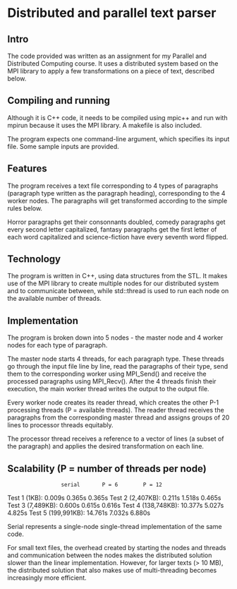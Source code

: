 # Distributed and parallel text parser

## Intro
The code provided was written as an assignment for my Parallel and Distributed
Computing course. It uses a distributed system based on the MPI library to
apply a few transformations on a piece of text, described below.

## Compiling and running
Although it is C++ code, it needs to be compiled using mpic++ and run with
mpirun because it uses the MPI library. A makefile is also included.

The program expects one command-line argument, which specifies its input file.
Some sample inputs are provided.

## Features
The program receives a text file corresponding to 4 types of paragraphs
(paragraph type written as the paragraph heading), corresponding to the 4
worker nodes. The paragraphs will get transformed according to the simple rules
below.

Horror paragraphs get their consonnants doubled, comedy paragraphs get every
second letter capitalized, fantasy paragraphs get the first letter of each word
capitalized and science-fiction have every seventh word flipped.

## Technology
The program is written in C++, using data structures from the STL. It makes use
of the MPI library to create multiple nodes for our distributed system and to
communicate between, while std::thread is used to run each node on the available
number of threads.

## Implementation
The program is broken down into 5 nodes - the master node and 4 worker nodes for
each type of paragraph.

The master node starts 4 threads, for each paragraph type. These threads go
through the input file line by line, read the paragraphs of their type, send
them to the corresponding worker using MPI_Send() and receive the processed
paragraphs using MPI_Recv(). After the 4 threads finish their execution, the
main worker thread writes the output to the output file.

Every worker node creates its reader thread, which creates the other P-1
processing threads (P = available threads). The reader thread receives the
paragraphs from the corresponding master thread and assigns groups of 20 lines
to processor threads equitably.

The processor thread receives a reference to a vector of lines (a subset of the
paragraph) and applies the desired transformation on each line.

## Scalability (P = number of threads per node)
                     serial       P = 6        P = 12
Test 1 (1KB):        0.009s       0.365s       0.365s
Test 2 (2,407KB):    0.211s       1.518s       0.465s
Test 3 (7,489KB):    0.600s       0.615s       0.616s
Test 4 (138,748KB):  10.377s      5.027s       4.825s
Test 5 (199,991KB):  14.761s      7.032s       6.880s

Serial represents a single-node single-thread implementation of the same code.

For small text files, the overhead created by starting the nodes and threads
and communication between the nodes makes the distributed solution slower
than the linear implementation. However, for larger texts (> 10 MB), the
distributed solution that also makes use of multi-threading becomes
increasingly more efficient.
